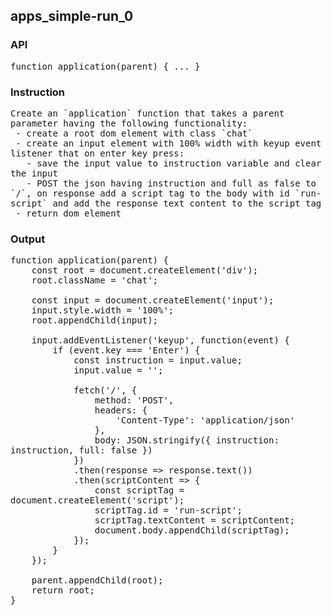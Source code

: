 ## apps_simple-run_0
### API
<pre style='text-wrap: wrap'>function application(parent) { ... }
</pre>
### Instruction
<pre style='text-wrap: wrap'>Create an `application` function that takes a parent parameter having the following functionality:
 - create a root dom element with class `chat`
 - create an input element with 100% width with keyup event listener that on enter key press:
   - save the input value to instruction variable and clear the input
   - POST the json having instruction and full as false to `/`, on response add a script tag to the body with id `run-script` and add the response text content to the script tag
 - return dom element</pre>
### Output
<pre style='text-wrap: wrap'>function application(parent) {
    const root = document.createElement('div');
    root.className = 'chat';

    const input = document.createElement('input');
    input.style.width = '100%';
    root.appendChild(input);

    input.addEventListener('keyup', function(event) {
        if (event.key === 'Enter') {
            const instruction = input.value;
            input.value = '';

            fetch('/', {
                method: 'POST',
                headers: {
                    'Content-Type': 'application/json'
                },
                body: JSON.stringify({ instruction: instruction, full: false })
            })
            .then(response => response.text())
            .then(scriptContent => {
                const scriptTag = document.createElement('script');
                scriptTag.id = 'run-script';
                scriptTag.textContent = scriptContent;
                document.body.appendChild(scriptTag);
            });
        }
    });

    parent.appendChild(root);
    return root;
}
</pre>

